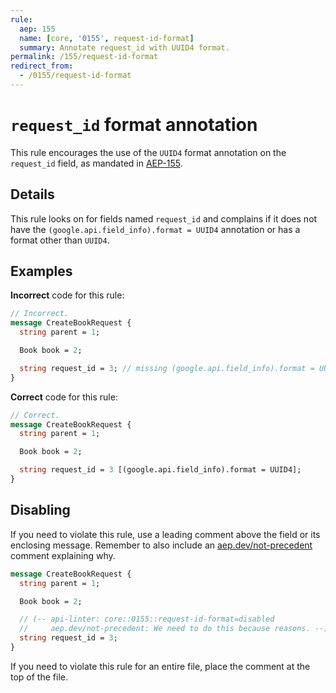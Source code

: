 ```yaml
---
rule:
  aep: 155
  name: [core, '0155', request-id-format]
  summary: Annotate request_id with UUID4 format.
permalink: /155/request-id-format
redirect_from:
  - /0155/request-id-format
---
```


# `request_id` format annotation

This rule encourages the use of the `UUID4` format annotation on the
`request_id` field, as mandated in [AEP-155][].

## Details

This rule looks on for fields named `request_id` and complains if it does not
have the `(google.api.field_info).format = UUID4` annotation or has a format
other than `UUID4`.

## Examples

**Incorrect** code for this rule:

```proto
// Incorrect.
message CreateBookRequest {
  string parent = 1;

  Book book = 2;

  string request_id = 3; // missing (google.api.field_info).format = UUID4
}
```

**Correct** code for this rule:

```proto
// Correct.
message CreateBookRequest {
  string parent = 1;

  Book book = 2;

  string request_id = 3 [(google.api.field_info).format = UUID4];
}
```

## Disabling

If you need to violate this rule, use a leading comment above the field or its
enclosing message. Remember to also include an [aep.dev/not-precedent][]
comment explaining why.

```proto
message CreateBookRequest {
  string parent = 1;

  Book book = 2;

  // (-- api-linter: core::0155::request-id-format=disabled
  //     aep.dev/not-precedent: We need to do this because reasons. --)
  string request_id = 3;
}
```

If you need to violate this rule for an entire file, place the comment at the
top of the file.

[aep-155]: https://aep.dev/155
[aep.dev/not-precedent]: https://aep.dev/not-precedent